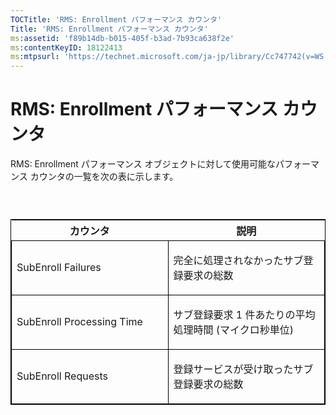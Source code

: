 ```yaml
---
TOCTitle: 'RMS: Enrollment パフォーマンス カウンタ'
Title: 'RMS: Enrollment パフォーマンス カウンタ'
ms:assetid: 'f89b14db-b015-405f-b3ad-7b93ca638f2e'
ms:contentKeyID: 18122413
ms:mtpsurl: 'https://technet.microsoft.com/ja-jp/library/Cc747742(v=WS.10)'
---
```


RMS: Enrollment パフォーマンス カウンタ
=======================================

RMS: Enrollment パフォーマンス オブジェクトに対して使用可能なパフォーマンス カウンタの一覧を次の表に示します。

###  

<p> </p>
<table style="border:1px solid black;">
<colgroup>
<col width="50%" />
<col width="50%" />
</colgroup>
<thead>
<tr class="header">
<th>カウンタ</th>
<th>説明</th>
</tr>
</thead>
<tbody>
<tr class="odd">
<td style="border:1px solid black;"><p>SubEnroll Failures</p></td>
<td style="border:1px solid black;"><p>完全に処理されなかったサブ登録要求の総数</p></td>
</tr>  
<tr class="even">
<td style="border:1px solid black;"><p>SubEnroll Processing Time</p></td>
<td style="border:1px solid black;"><p>サブ登録要求 1 件あたりの平均処理時間 (マイクロ秒単位)</p></td>
</tr>  
<tr class="odd">
<td style="border:1px solid black;"><p>SubEnroll Requests</p></td>
<td style="border:1px solid black;"><p>登録サービスが受け取ったサブ登録要求の総数</p></td>
</tr>  
</tbody>  
</table>

